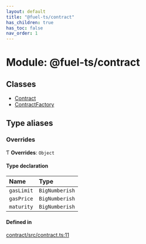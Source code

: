 ```yaml
---
layout: default
title: "@fuel-ts/contract"
has_children: true
has_toc: false
nav_order: 1
---
```


# Module: @fuel-ts/contract

## Classes

- [Contract](classes/Contract.md)
- [ContractFactory](classes/ContractFactory.md)

## Type aliases

### Overrides

Ƭ **Overrides**: `Object`

#### Type declaration

| Name | Type |
| :------ | :------ |
| `gasLimit` | `BigNumberish` |
| `gasPrice` | `BigNumberish` |
| `maturity` | `BigNumberish` |

#### Defined in

[contract/src/contract.ts:11](https://github.com/luizstacio/fuels-ts/blob/0092f5b/packages/contract/src/contract.ts#L11)
